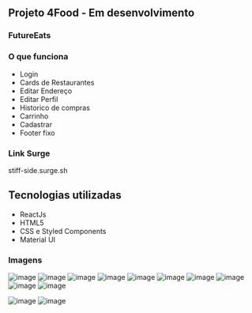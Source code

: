 
## Projeto 4Food - Em desenvolvimento

### FutureEats

### O que funciona
- Login 
- Cards de Restaurantes
- Editar Endereço
- Editar Perfil
- Historico de compras
- Carrinho
- Cadastrar
- Footer fixo


### Link Surge 

stiff-side.surge.sh

<h2>Tecnologias utilizadas</h2>

<ul>
  <li>ReactJs
  <li>HTML5 
  <li>CSS e Styled Components 
  <li>Material UI

</ul>

### Imagens

![image](https://user-images.githubusercontent.com/88106798/141390898-04054d0a-0280-43ee-89df-c1c98029ef2e.png)
![image](https://user-images.githubusercontent.com/88106798/141391018-7696d16a-56d5-4cb2-a527-8abc7860167a.png)
![image](https://user-images.githubusercontent.com/88106798/141391118-6ccde0ba-c4aa-4bfc-bd86-18a888e6be16.png)
![image](https://user-images.githubusercontent.com/88106798/141391143-aad98b82-0565-4e89-a48a-85cf743727b5.png)
![image](https://user-images.githubusercontent.com/88106798/141391167-4b3d80a6-4812-45b4-87f8-2de12ea01a29.png)
![image](https://user-images.githubusercontent.com/88106798/141391548-b25001f8-62f6-4d95-8336-092e0eca0f0c.png)
![image](https://user-images.githubusercontent.com/88106798/141391222-6d7e8ccf-81b5-4bb3-9356-8aeffbf7a70d.png)
![image](https://user-images.githubusercontent.com/88106798/141391255-304198b0-1902-4be7-8651-ef577375156d.png)
![image](https://user-images.githubusercontent.com/88106798/141391302-e2d89f8c-6b0c-4675-828f-b95b15c71a36.png)
![image](https://user-images.githubusercontent.com/88106798/141391342-b8f285dd-02bf-41cb-be22-42fc23daba09.png)


![image](https://user-images.githubusercontent.com/88106798/141393590-df3fcb89-2d8b-444d-80b0-b687650351aa.png)
![image](https://user-images.githubusercontent.com/88106798/141393623-045310d7-a892-4c6d-8f43-99cb8163c72d.png)





